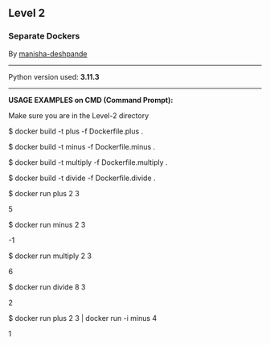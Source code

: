 <h2><b>Level 2</b></h2>
<h3>
Separate Dockers
</h3>
By <u>manisha-deshpande</u>
<hr>
Python version used: <b>3.11.3</b>
<hr>
<b>USAGE EXAMPLES on CMD (Command Prompt):</b>
<p>Make sure you are in the Level-2 directory</p>

<p>$ docker build -t plus -f Dockerfile.plus .</p>
<p>$ docker build -t minus -f Dockerfile.minus .</p>
<p>$ docker build -t multiply -f Dockerfile.multiply .</p>
<p>$ docker build -t divide -f Dockerfile.divide .</p>
<p></p>
<p>$ docker run plus 2 3</p>
5
<p></p>
<p>$ docker run minus 2 3</p>
-1
<p></p>
<p>$ docker run multiply 2 3</p>
6
<p></p>
<p>$ docker run divide 8 3</p>
2
<p></p>
<p>$ docker run plus 2 3 | docker run -i minus 4</p>
1
<p></p>